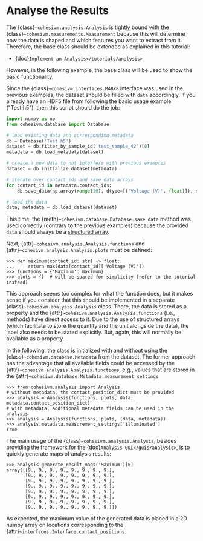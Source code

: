 # Analyse the Results

The {class}`~cohesivm.analysis.Analysis` is tightly bound with the {class}`~cohesivm.measurements.Measurement` because
this will determine how the data is shaped and which features you want to extract from it. Therefore, the base class
should be extended as explained in this tutorial:

- {doc}`Implement an Analysis</tutorials/analysis>`

However, in the following example, the base class will be used to show the basic functionality.

Since the {class}`~cohesivm.interfaces.MA8X8` interface was used in the previous examples, the dataset should be filled
with ``data`` accordingly. If you already have an HDF5 file from following the basic usage example ("Test.h5"), then
this script should do the job:

```python
import numpy as np
from cohesivm.database import Database

# load existing data and corresponding metadata
db = Database('Test.h5')
dataset = db.filter_by_sample_id('test_sample_42')[0]
metadata = db.load_metadata(dataset)

# create a new data to not interfere with previous examples
dataset = db.initialize_dataset(metadata)

# iterate over contact_ids and save data arrays
for contact_id in metadata.contact_ids:
    db.save_data(np.array(range(10), dtype=[('Voltage (V)', float)]), dataset, contact_id)

# load the data
data, metadata = db.load_dataset(dataset)
```

This time, the {meth}`~cohesivm.database.Database.save_data` method was used correctly (contrary to the previous
examples) because the provided ``data`` should always be
a [structured array](https://numpy.org/doc/stable/user/basics.rec.html).

Next, {attr}`~cohesivm.analysis.Analysis.functions` and {attr}`~cohesivm.analysis.Analysis.plots` must be defined:

```pycon
>>> def maximum(contact_id: str) -> float:
...     return max(data[contact_id]['Voltage (V)'])
>>> functions = {'Maximum': maximum}
>>> plots = {}  # will be spared for simplicity (refer to the tutorial instead)
```

This approach seems too complex for what the function does, but it makes sense if you consider that this should be
implemented in a separate {class}`~cohesivm.analysis.Analysis` class. There, the data is stored as a property and the
{attr}`~cohesivm.analysis.Analysis.functions` (i.e., methods) have direct access to it. Due to the use of structured
arrays (which facilitate to store the quantity and the unit alongside the data), the label also needs to be stated
explicitly. But, again, this will normally be available as a property.

In the following, the class is initialized with and without using the {class}`~cohesivm.database.Metadata` from the
dataset. The former approach has the advantage that all available fields could be accessed by the
{attr}`~cohesivm.analysis.Analysis.functions`, e.g., values that are stored in the
{attr}`~cohesivm.database.Metadata.measurement_settings`.

```pycon
>>> from cohesivm.analysis import Analysis
# without metadata, the contact_position_dict must be provided
>>> analysis = Analysis(functions, plots, data, metadata.contact_position_dict)
# with metadata, additional metadata fields can be used in the analysis
>>> analysis = Analysis(functions, plots, (data, metadata))
>>> analysis.metadata.measurement_settings['illuminated']
True
```

The main usage of the {class}`~cohesivm.analysis.Analysis`, besides providing the framework for
the {doc}`Analysis GUI</guis/analysis>`, is to quickly generate maps of analysis results:

```pycon
>>> analysis.generate_result_maps('Maximum')[0]
array([[9., 9., 9., 9., 9., 9., 9., 9.],
       [9., 9., 9., 9., 9., 9., 9., 9.],
       [9., 9., 9., 9., 9., 9., 9., 9.],
       [9., 9., 9., 9., 9., 9., 9., 9.],
       [9., 9., 9., 9., 9., 9., 9., 9.],
       [9., 9., 9., 9., 9., 9., 9., 9.],
       [9., 9., 9., 9., 9., 9., 9., 9.],
       [9., 9., 9., 9., 9., 9., 9., 9.]])
```

As expected, the maximum value of the generated data is placed in a 2D numpy array on locations corresponding to
the {attr}`~interfaces.Interface.contact_positions`.